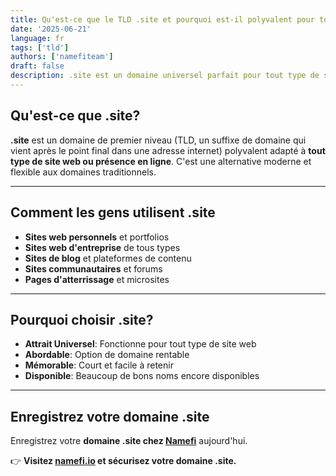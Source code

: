 ```yaml
---
title: Qu'est-ce que le TLD .site et pourquoi est-il polyvalent pour tout site web?
date: '2025-06-21'
language: fr
tags: ['tld']
authors: ['namefiteam']
draft: false
description: .site est un domaine universel parfait pour tout type de site web. Flexible, abordable et reconnu mondialement.
---
```


## **Qu'est-ce que .site?**

**.site** est un domaine de premier niveau (TLD, un suffixe de domaine qui vient après le point final dans une adresse internet) polyvalent adapté à **tout type de site web ou présence en ligne**. C'est une alternative moderne et flexible aux domaines traditionnels.

---

## **Comment les gens utilisent .site**

* **Sites web personnels** et portfolios
* **Sites web d'entreprise** de tous types
* **Sites de blog** et plateformes de contenu
* **Sites communautaires** et forums
* **Pages d'atterrissage** et microsites

---

## **Pourquoi choisir .site?**

* **Attrait Universel**: Fonctionne pour tout type de site web
* **Abordable**: Option de domaine rentable
* **Mémorable**: Court et facile à retenir
* **Disponible**: Beaucoup de bons noms encore disponibles

---

## **Enregistrez votre domaine .site**

Enregistrez votre **domaine .site chez [Namefi](https://namefi.io)** aujourd'hui.

👉 **Visitez [namefi.io](https://namefi.io) et sécurisez votre domaine .site.**